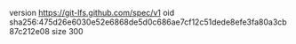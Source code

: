 version https://git-lfs.github.com/spec/v1
oid sha256:475d26e6030e52e6868de5d0c686ae7cf12c51dede8efe3fa80a3cb87c212e08
size 300

